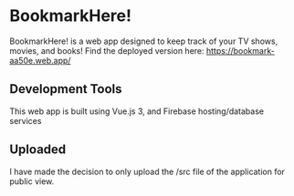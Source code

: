 # BookmarkHere!
BookmarkHere! is a web app designed to keep track of your TV shows, movies, and books!
Find the deployed version here: https://bookmark-aa50e.web.app/

## Development Tools
This web app is built using Vue.js 3, and Firebase hosting/database services

## Uploaded
I have made the decision to only upload the /src file of the application for public view. 

